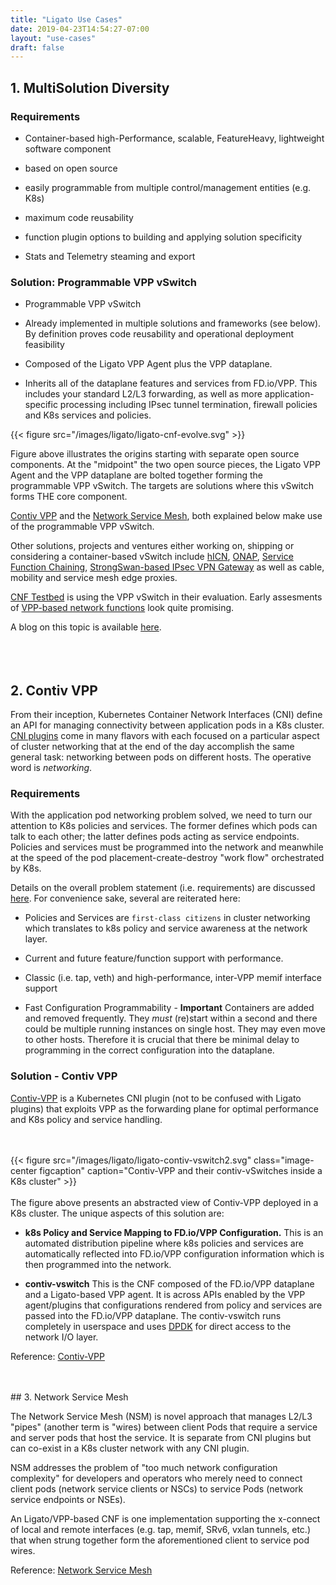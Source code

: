 ```yaml
---
title: "Ligato Use Cases"
date: 2019-04-23T14:54:27-07:00
layout: "use-cases"
draft: false
---
```



## 1. MultiSolution Diversity

### Requirements

* Container-based high-Performance, scalable, FeatureHeavy, lightweight software component

* based on open source

* easily programmable from multiple control/management entities (e.g. K8s) 

* maximum code reusability

* function plugin options to building and applying solution specificity

* Stats and Telemetry steaming and export

### Solution: Programmable VPP vSwitch

* Programmable VPP vSwitch 

* Already implemented in multiple solutions and frameworks (see below). By definition proves code reusability and operational deployment feasibility

* Composed of the Ligato VPP Agent plus the VPP dataplane. 

* Inherits all of the dataplane features and services from FD.io/VPP. This includes your standard L2/L3 forwarding, as well as more application-specific processing including IPsec tunnel termination, firewall policies and K8s services and policies. 

{{< figure src="/images/ligato/ligato-cnf-evolve.svg" >}}

Figure above illustrates the origins starting with separate open source components. At the "midpoint" the two open source pieces, the Ligato VPP Agent and the VPP dataplane are bolted together forming the programmable VPP vSwitch. The targets are solutions where this vSwitch forms THE core component. 

[Contiv VPP](https://contivpp.io) and the [Network Service Mesh](https://networkservicemesh.io), both explained below make use of the programmable VPP vSwitch. 

Other solutions, projects and ventures either working on, shipping or considering a container-based vSwitch include [hICN](https://fd.io/2019/02/introducing-hybrid-information-centric-networking-hicn-a-new-fd-io-project/), [ONAP](https://www.onap.org), [Service Function Chaining](https://github.com/ligato/sfc-controller), [StrongSwan-based IPsec VPN Gateway](https://fosdem.org/2019/schedule/event/vpp_ligato_as_ipsec_gateway/) as well as cable, mobility and service mesh edge proxies. 

[CNF Testbed](https://github.com/cncf/cnf-testbed) is using the VPP vSwitch in their evaluation. Early assesments of [VPP-based network functions](https://datatracker.ietf.org/doc/draft-mkonstan-nf-service-density/) look quite promising. 

A blog on this topic is available [here](/blog/cnf-ligato-fdio).
<br />
<br />
<br />
<br />
## 2. Contiv VPP

From their inception, Kubernetes Container Network Interfaces (CNI) define an API for managing connectivity between application pods in a K8s cluster. [CNI plugins](https://kubernetes.io/docs/concepts/extend-kubernetes/compute-storage-net/network-plugins/) come in many flavors with each focused on a particular aspect of cluster networking that at the end of the day accomplish the same general task: networking between pods on different hosts. The operative word is _networking_.

### Requirements

With the application pod networking problem solved, we need to turn our attention to K8s policies and services. The former defines which pods can talk to each other; the latter defines pods acting as service endpoints. Policies and services must be programmed into the network and meanwhile at the speed of the pod placement-create-destroy "work flow" orchestrated by K8s.

 Details on the overall problem statement (i.e. requirements) are discussed [here](https://contivpp.io/docs/concepts/what-is-contiv-vpp/). For convenience sake, several are reiterated here:
 
* Policies and Services are `first-class citizens` in cluster networking which translates to k8s policy and service awareness at the network layer. 

* Current and future feature/function support with performance.

* Classic (i.e. tap, veth) and high-performance, inter-VPP memif interface support 

* Fast Configuration Programmability - __Important__ Containers are added and removed frequently. They _must_ (re)start within a second and there could be multiple running instances on single host. They may even move to other hosts. Therefore it is crucial that there be minimal delay to programming in the correct configuration into the dataplane. 

### Solution - Contiv VPP

[Contiv-VPP](https://contivpp.io) is a Kubernetes CNI plugin (not to be confused with Ligato plugins) that exploits VPP as the forwarding plane for optimal performance and K8s policy and service handling. 


<br />
<br />  
{{< figure src="/images/ligato/ligato-contiv-vswitch2.svg" class="image-center figcaption" caption="Contiv-VPP and their contiv-vSwitches inside a K8s cluster" >}}
<br />
<br />
The figure above presents an abstracted view of Contiv-VPP deployed in a K8s cluster. The unique aspects of this solution are:

* __k8s Policy and Service Mapping to FD.io/VPP Configuration.__ This is an automated distribution pipeline where k8s policies and services are automatically reflected into FD.io/VPP configuration information which is then programmed into the network.    

* __contiv-vswitch__ This is the CNF composed of the FD.io/VPP dataplane and a Ligato-based VPP agent. It is across APIs enabled by the VPP agent/plugins that configurations rendered from policy and services are passed into the FD.io/VPP dataplane. The contiv-vswitch runs completely in userspace and uses [DPDK](https://dpdk.org/) for direct access to the network I/O layer. 

Reference: [Contiv-VPP](https://contivpp.io)

<br />
<br />
## 3. Network Service Mesh

The Network Service Mesh (NSM) is novel approach that manages L2/L3 "pipes" (another term is "wires) between client Pods that require a service and server pods that host the service. It is separate from CNI plugins but can co-exist in a K8s cluster network with any CNI plugin.

NSM addresses the problem of "too much network configuration complexity" for developers and operators who merely need to connect client pods (network service clients or NSCs) to service Pods (network service endpoints or NSEs).

An Ligato/VPP-based CNF is one implementation supporting the x-connect of local and remote interfaces (e.g. tap, memif, SRv6, vxlan tunnels, etc.) that when strung together form the aforementioned client to service pod wires.

Reference: [Network Service Mesh](https://networkservicemesh.io/)   



